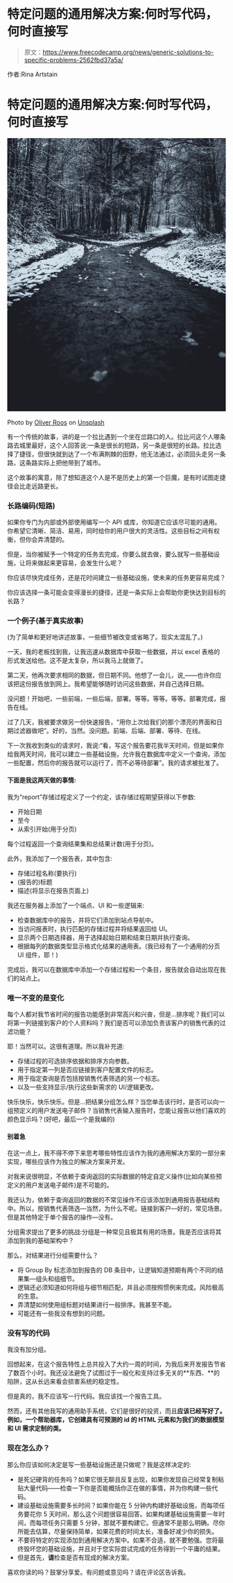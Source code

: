 # 特定问题的通用解决方案:何时写代码，何时直接写

> 原文：<https://www.freecodecamp.org/news/generic-solutions-to-specific-problems-2562fbd37a5a/>

作者:Rina Artstain

# 特定问题的通用解决方案:何时写代码，何时直接写

![1*0BIInBkbvWUbf2j1krD2Iw](img/e9e9cc25be8420fec7a069fc0f2b7f3c.png)

Photo by [Oliver Roos](https://unsplash.com/photos/PCNdauVPbjA?utm_source=unsplash&utm_medium=referral&utm_content=creditCopyText) on [Unsplash](https://unsplash.com/search/photos/fork?utm_source=unsplash&utm_medium=referral&utm_content=creditCopyText)

有一个传统的故事，讲的是一个拉比遇到一个坐在岔路口的人。拉比问这个人哪条路去城里最好，这个人回答说:一条是很长的短路，另一条是很短的长路。拉比选择了捷径，但很快就到达了一个布满荆棘的田野，他无法通过，必须回头走另一条路，这条路实际上把他带到了城市。

这个故事的寓意，除了想知道这个人是不是历史上的第一个巨魔，是有时试图走捷径会比走远路更长。

### 长路编码(短路)

如果你专门为内部或外部使用编写一个 API 或库，你知道它应该尽可能的通用。你希望它清晰、简洁、易用，同时给你的用户很大的灵活性。这些目标之间有权衡，但你会弄清楚的。

但是，当你被赋予一个特定的任务去完成，你要么就去做，要么就写一些基础设施，让将来做起来更容易，会发生什么呢？

你应该尽快完成任务，还是花时间建立一些基础设施，使未来的任务更容易完成？

你应该选择一条可能会变得漫长的捷径，还是一条实际上会帮助你更快达到目标的长路？

### 一个例子(基于真实故事)

(为了简单和更好地讲述故事，一些细节被改变或省略了。现实太混乱了。)

一天，我的老板找到我，让我迅速从数据库中获取一些数据，并以 excel 表格的形式发送给他。这不是太复杂，所以我马上就做了。

第二天，他再次要求相同的数据，但日期不同。他想了一会儿，说,——也许你应该把这份报告放到网上。我希望能够随时访问这些数据，并自己选择日期。

没问题！开始吧，一些前端，一些后端，部署。等等。等等。等等。部署完成，报告在线。

过了几天，我被要求做另一份快速报告，“用你上次给我们的那个漂亮的界面和日期过滤器做吧”。好的，当然。没问题。前端、后端、部署、等待、在线。

下一次我收到类似的请求时，我说:“看，写这个报告要花我半天时间，但是如果你给我两天时间，我可以建立一些基础设施，允许我在数据库中定义一个查询，添加一些配置，然后你的报告就可以运行了，而不必等待部署”。我的请求被批准了。

#### 下面是我这两天做的事情:

我为“report”存储过程定义了一个约定，该存储过程期望获得以下参数:

*   开始日期
*   至今
*   从索引开始(用于分页)

每个过程返回一个查询结果集和总结果计数(用于分页)。

此外，我添加了一个报告表，其中包含:

*   存储过程名称(要执行)
*   (报告的)标题
*   描述(将显示在报告页面上)

我还在服务器上添加了一个端点、UI 和一些逻辑来:

*   检查数据库中的报告，并将它们添加到站点导航中。
*   当访问报表时，执行匹配的存储过程并将结果返回给 UI。
*   显示两个日期选择器，用于选择起始日期和结束日期并执行查询。
*   根据每列的数据类型显示格式化结果的通用表。(我已经有了一个通用的分页 UI 组件，耶！)

完成后，我可以在数据库中添加一个存储过程和一个条目，报告就会自动出现在我们的站点上。

### 唯一不变的是变化

每个人都对我节省时间的报告功能感到非常高兴和兴奋，但是…排序呢？我们可以将第一列链接到客户的个人资料吗？我们是否可以添加负责该客户的销售代表的过滤功能？

耶！当然可以。这很有道理。所以我补充道:

*   存储过程的可选排序依据和排序方向参数。
*   用于指定第一列是否应链接到客户配置文件的标志。
*   用于指定查询是否包括按销售代表筛选的另一个标志。
*   以及一些支持显示/执行这些新需求的 UI/逻辑更改。

快乐快乐，快乐快乐。但是…把结果分组怎么样？当您单击该行时，是否可以向一组预定义的用户发送电子邮件？当销售代表输入报告时，您能让报告以他们喜欢的颜色显示吗？(好吧，最后一个是我编的)

#### 别着急

在这一点上，我不得不停下来思考哪些特性应该作为我的通用解决方案的一部分来实现，哪些应该作为独立的解决方案来开发。

对我来说很明显，不依赖于查询返回的实际数据的特定自定义操作(比如向某些预定义的用户发送电子邮件)是不可能的。

我还认为，依赖于查询返回的数据的不常见操作不应该添加到通用报告基础结构中。所以，按销售代表筛选—当然，为什么不呢。链接到客户—好的，常见场景。但是其他特定于单个报告的操作—没有。

分组需求提出了更多的挑战:分组是一种常见且极其有用的场景。我是否应该将其添加到我的基础架构中？

那么，对结果进行分组需要什么？

*   将 Group By 标志添加到报告的 DB 条目中，让逻辑知道预期有两个不同的结果集—组头和组细节。
*   逻辑还必须知道如何将组与细节相匹配，并且必须按照惯例来完成。风险极高的生意。
*   弄清楚如何使用组标题对结果进行一般排序。我甚至不能。
*   可能还有一些我没有想到的问题。

### 没有写的代码

我没有加分组。

回想起来，在这个报告特性上总共投入了大约一周的时间，为我后来开发报告节省了数百个小时。我还设法避免了试图过于一般化和支持过多无关的**东西、**的陷阱，这从长远来看会损害系统的稳定性。

但是真的，我不应该写一行代码。我应该找一个报告工具。

然而，还有其他我写的通用助手系统，它们是很好的投资，而且**应该已经写好了。例如，一个帮助器库，它创建具有可预测的 id 的 HTML 元素和为我们的数据模型和 UI 需求定制的类。**

### 现在怎么办？

那么你应该如何决定是写一些基础设施还是只做呢？我是这样决定的:

*   是死记硬背的任务吗？如果它很无聊且反复出现，如果你发现自己经常复制粘贴大量代码——检查一下你是否能概括你正在做的事情，并为你构建一些代码。
*   建设基础设施需要多长时间？如果你能在 5 分钟内构建好基础设施，而每项任务要花你 5 天时间，那么这个问题很容易回答。如果构建基础设施需要一年时间，而每项任务只需要 5 分钟，那就不要构建它。但通常不是那么明确。尽你所能去估算，尽量保持简单，如果花费的时间太长，准备好减少你的损失。
*   不要将特定的实现添加到通用解决方案中。如果不合适，就不要勉强。您将最终毁坏您的基础设施，并且对于您实际尝试完成的任务得到一个平庸的结果。
*   但是首先，**请**检查是否有现成的解决方案。

喜欢你读的吗？鼓掌分享爱。有问题或意见吗？请在评论区告诉我。